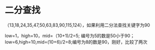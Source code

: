 
# 二分查找

（13,18,24,35,47,50,63,83,90,115,124），如果利用二分法查找关键字为90

low=1，high=10，mid=（10+1)/2=5; 编号为5的数是50小于90；
low=6,high=10,mid=(10+6)/2=8;编号为8的数是90，刚好，比较了两次